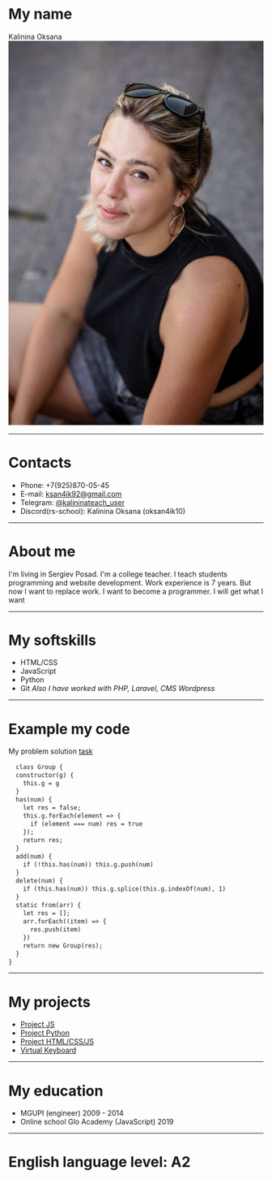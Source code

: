 # My name
Kalinina Oksana ![photo](0132.jpg)

*****

# Сontacts
* Phone: +7(925)870-05-45
* E-mail: ksan4ik92@gmail.com
* Telegram: [@kalininateach_user](https://t.me/kalininateach_user)
* Discord(rs-school): Kalinina Oksana (oksan4ik10)

*****

# About me

I'm living in Sergiev Posad. I'm a college teacher. I teach students programming and website development.  Work experience is 7 years. But now I want to replace work. I want to become a programmer.
I will get what I want

*****

# My softskills

* HTML/CSS
* JavaScript
* Python
* Git
_Also I have worked with PHP, Laravel, CMS Wordpress_

*****

# Example my code

My problem solution [task](https://eloquentjavascript.net/06_object.html)
```
  class Group {
  constructor(g) {
    this.g = g
  }
  has(num) {
    let res = false;
    this.g.forEach(element => {
      if (element === num) res = true
    });
    return res;
  }
  add(num) {
    if (!this.has(num)) this.g.push(num)
  }
  delete(num) {
    if (this.has(num)) this.g.splice(this.g.indexOf(num), 1)
  }
  static from(arr) {
    let res = [];
    arr.forEach((item) => {
      res.push(item)
    })
    return new Group(res);
  }
}
```
*****

# My projects

* [Project JS](https://github.com/oksan4ik10/diplomGlo)
* [Project Python](https://github.com/oksan4ik10/bmi/tree/day5)
* [Project HTML/CSS/JS](https://github.com/oksan4ik10/mySite)
* [Virtual Keyboard](https://github.com/oksan4ik10/virtual-keyboard)

*****

# My education

* MGUPI (engineer) 2009 - 2014
* Online school Glo Academy (JavaScript) 2019


*****

# English language level: A2


